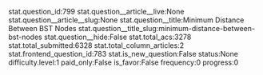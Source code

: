 stat.question_id:799
stat.question__article__live:None
stat.question__article__slug:None
stat.question__title:Minimum Distance Between BST Nodes
stat.question__title_slug:minimum-distance-between-bst-nodes
stat.question__hide:False
stat.total_acs:3278
stat.total_submitted:6328
stat.total_column_articles:2
stat.frontend_question_id:783
stat.is_new_question:False
status:None
difficulty.level:1
paid_only:False
is_favor:False
frequency:0
progress:0
